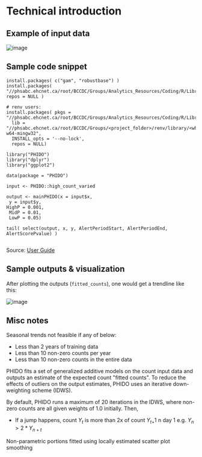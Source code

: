 
# Technical introduction


## Example of input data

![image](https://github.com/user-attachments/assets/c63f0e71-71c4-4933-9142-0292eea34883)

## Sample code snippet

```
install.packages( c("gam", "robustbase") )
install.packages( "//phsabc.ehcnet.ca/root/BCCDC/Groups/Analytics_Resources/Coding/R/Library/PHIDO_0.2.0.tar.gz", repos = NULL )

# renv users:
install.packages( pkgs = "//phsabc.ehcnet.ca/root/BCCDC/Groups/Analytics_Resources/Coding/R/Library/PHIDO_0.2.0.tar.gz",
  lib = "//phsabc.ehcnet.ca/root/BCCDC/Groups/<project_folder>/renv/library/<which_R_ver>/x86_64-w64-mingw32",
  INSTALL_opts = '--no-lock',
  repos = NULL)

library("PHIDO")
library("dplyr")
library("ggplot2")

data(package = "PHIDO")

input <- PHIDO::high_count_varied

output <- mainPHIDO(x = input$x,
 y = input$y, 
HighP = 0.001,
 MidP = 0.01,
 LowP = 0.05)

tail( select(output, x, y, AlertPeriodStart, AlertPeriodEnd, AlertScorePvalue) )


```
Source: [User Guide](https://healthbc.sharepoint.com/sites/BCCDCDataAnalyticsServicePHSA/_layouts/15/download.aspx?SourceUrl=/sites/BCCDCDataAnalyticsServicePHSA/Epidemiological%20Methods/PHIDO%20user%20manual%20V2%20for%20sharepoint.pdf)


## Sample outputs & visualization

After plotting the outputs (```fitted_counts```), one would get a trendline like this:

![image](https://github.com/user-attachments/assets/1bfb5394-82aa-4ba4-ab39-c5c6a3a0c156)


## Misc notes

Seasonal trends not feasible if any of below:
- Less than 2 years of training data
- Less than 10 non-zero counts per year
- Less than 10 non-zero counts in the entire data

PHIDO fits a set of generalized additive models on the count input data and outputs an estimate of the expected count "fitted counts". 
To reduce the effects of outliers on the output estimates, PHIDO uses an iterative down-weighting scheme (IDWS).

By default, PHIDO runs a maximum of 20 iterations in the IDWS, where non-zero counts are all given weights of 1.0 initially. Then,
- If a jump happens, count $Y_t$ is more than 2x of count $Y_{t+}1$ n day 1 e.g. $Y_n > 2*Y_{n+t}$


Non-parametric portions fitted using locally estimated scatter plot smoothing
